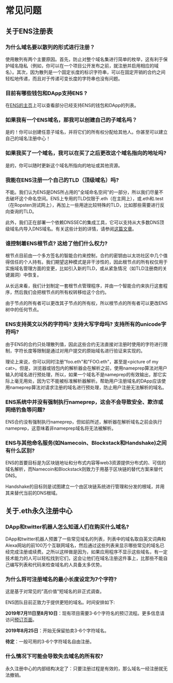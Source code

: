 # 常见问题

## 关于ENS注册表

### 为什么域名要以散列的形式进行注册？

使用散列有两个主要原因。首先，防止对整个域名集进行简单的枚举，这有利于保护域名隐私（例如，你可以在一个项目公开发布之前，就注册并启用相应的域名）。其次，因为散列是一个固定长度的标识字符串，可以在固定开销的合约之间轻松地传递，而且对于传递可变长度的字符串也没有问题。

### 目前有哪些钱包和DApp支持ENS ?

在[ENS的主页](https://ens.domains/)上可以查看部分已经支持ENS的钱包和DApp的列表。

### 如果我有一个ENS域名，那我可以创建自己的子域名吗？

是的！你可以创建任意子域名，并将它们的所有权分配给其他人。你甚至可以建立自己的域名注册中心！

### 如果我买了一个域名，我可以在买了之后更改这个域名指向的地址吗?

是的，你可以随时更新这个域名所指向的地址或其他资源。

### 我能在ENS注册一个自己的TLD（顶级域名）吗?

不能。我们认为ENS是DNS所占用的"全域命名空间"的一部分，所以我们尽量不去破坏这个命名空间。ENS上专用的TLD仅限于.eth（在主网上），或.eth和.test（在Ropsten测试网上），再加上一些用途比较特殊的TLD，比如那些需要进行反向查询的TLD。

此外，我们正在部署一个依赖DNSSEC的集成工具，它可以支持从大多数DNS顶级域名内导入DNS域名。有关这些计划的详情，请参阅[这篇文章](https://medium.com/the-ethereum-name-service/upcoming-changes-to-the-ens-root-a1b78fd52b38)。

### 谁控制着ENS根节点? 这给了他们什么权力?

根节点目前由一个多方签名的智能合约来控制，合约的密钥由以太坊社区中几个值得信任的个人持有。我们期望这种模式是非干涉性的，因此根节点的所有权仅用于实施域名管理方面的变更，比如引入新的TLD，或从紧急情况（如TLD注册商的关键漏洞）中恢复。

从长远来看，我们计划制定一套根节点管理程序，并由一个智能合约来执行这套程序，然后我们会把根节点的所有权转移给这个合约。

由于节点的所有者可以更改其子节点的所有权，所以根节点的所有者可以更改ENS树中的任何节点。

### ENS支持英文以外的字符吗? 支持大写字母吗? 支持所有的unicode字符吗?

由于ENS的合约只处理散列值，因此这些合约无法直接对注册时使用的字符进行限制，字符长度等限制是通过对用户提交的原始域名进行验证来实现的。

理论上来说，你可以同时注册"foo.eth"和"FOO.eth"，甚至是&lt;picture of my cat&gt;。但是，浏览器或钱包内的解析器会在解析之前，使用nameprep算法对用户输入的域名进行预处理，所以，如果一个域名不是nameprep的有效输出，那它实际上毫无用处，因为它不能被标准解析器解析。帮助用户注册域名的DApp应该使用nameprep算法对请求注册的域名进行预处理，防止用户注册无法解析的域名。

### ENS系统中并没有强制执行nameprep，这会不会导致安全、欺诈或网络钓鱼等问题?

ENS合约没有强制执行nameprep，但如前所述，解析器在解析域名之前会执行nameprep，这意味着非nameprep域名将无法被解析。

### ENS与其他命名服务(如Namecoin、Blockstack和Handshake)之间有什么区别?

ENS的首要目标是为区块链地址和分布式内容等web3资源提供分布式的、可信的域名解析，而Namecoin和Blockstack则致力于用基于区块链的替代方案来替代DNS。

Handshake的目标则是试图建立一个由区块链系统进行管理和分发的根域，并用其来替代当前的DNS根域。

## 关于.eth永久注册中心

### DApp和twitter机器人怎么知道人们在购买什么域名?

DApp和twitter机器人预置了一些常见域名的列表，列表中的域名取自英文词典和Alexa网站的前100万个互联网域名，然后通过这些列表来显示哪些常见的域名已经完成注册或续费。之所以这样做是因为，如果应用程序不显示这些域名，有一定技术能力的人可以轻松找到它们，这会让他们在域名注册这件事上，比那些不能自己编写列表和代码来检查域名的人具备太多优势。

### 为什么将可注册域名的最小长度设定为7个字符?

这是基于对常见的"高价值"短域名的非正式调查。

ENS团队目前正致力于提供更短的域名。时间安排如下:

 **2019年7月11日至8月10日**：现有项目需要3-6个字符名的预订流程。更多信息请访问[预订页面](https://reserve.ens.domains/)。

**2019年8月25日**：开始无保留拍卖3-6个字符域名。

**待定**：一般可用的3-6个字符域名自由注册。

### 什么情况下可能会导致失去域名的所有权?

永久注册中心的内部结构决定了：只要注册过程是有效的，那么域名一经注册就无法撤销。

